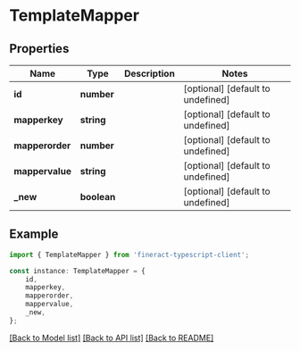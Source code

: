 # TemplateMapper


## Properties

Name | Type | Description | Notes
------------ | ------------- | ------------- | -------------
**id** | **number** |  | [optional] [default to undefined]
**mapperkey** | **string** |  | [optional] [default to undefined]
**mapperorder** | **number** |  | [optional] [default to undefined]
**mappervalue** | **string** |  | [optional] [default to undefined]
**_new** | **boolean** |  | [optional] [default to undefined]

## Example

```typescript
import { TemplateMapper } from 'fineract-typescript-client';

const instance: TemplateMapper = {
    id,
    mapperkey,
    mapperorder,
    mappervalue,
    _new,
};
```

[[Back to Model list]](../README.md#documentation-for-models) [[Back to API list]](../README.md#documentation-for-api-endpoints) [[Back to README]](../README.md)
